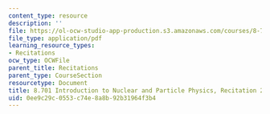 ```yaml
---
content_type: resource
description: ''
file: https://ol-ocw-studio-app-production.s3.amazonaws.com/courses/8-701-introduction-to-nuclear-and-particle-physics-fall-2020/0ee9c29c0553c74e8a8b92b31964f3b4_MIT8_701f20_rec20_soln.pdf
file_type: application/pdf
learning_resource_types:
- Recitations
ocw_type: OCWFile
parent_title: Recitations
parent_type: CourseSection
resourcetype: Document
title: 8.701 Introduction to Nuclear and Particle Physics, Recitation 20 Solutions
uid: 0ee9c29c-0553-c74e-8a8b-92b31964f3b4
---
```

